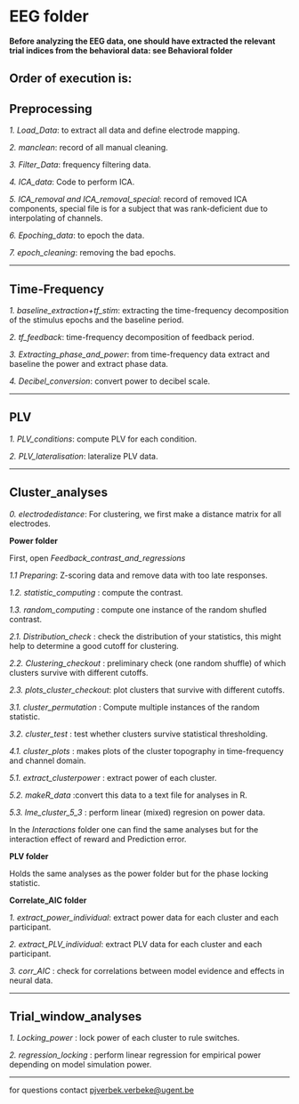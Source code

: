 # EEG folder

**Before analyzing the EEG data, one should have extracted the relevant trial indices from the behavioral data: see Behavioral folder**

Order of execution is:
---
## Preprocessing
*1. Load_Data*: to extract all data and define electrode mapping. 

*2. manclean*: record of all manual cleaning.  

*3. Filter_Data*: frequency filtering data.  

*4. ICA_data*: Code to perform ICA.  

*5. ICA_removal and ICA_removal_special*: record of removed ICA components, special file is for a subject that was rank-deficient due to interpolating of channels. 

*6. Epoching_data*: to epoch the data.  

*7. epoch_cleaning*: removing the bad epochs.  
___

## Time-Frequency
*1. baseline_extraction+tf_stim*: extracting the time-frequency decomposition of the stimulus epochs and the baseline period.

*2. tf_feedback*: time-frequency decomposition of feedback period. 

*3. Extracting_phase_and_power*: from time-frequency data extract and baseline the power and extract phase data.

*4. Decibel_conversion*: convert power to decibel scale. 
___

## PLV
*1. PLV_conditions*: compute PLV for each condition. 

*2. PLV_lateralisation*: lateralize PLV data. 
___

## Cluster_analyses
*0. electrodedistance*: For clustering, we first make a distance matrix for all electrodes. 

**Power folder**

First, open *Feedback_contrast_and_regressions* 

*1.1 Preparing*: Z-scoring data and remove data with too late responses. 

*1.2. statistic_computing* : compute the contrast. 

*1.3. random_computing* : compute one instance of the random shufled contrast. 

*2.1. Distribution_check* : check the distribution of your statistics, this might help to determine a good cutoff for clustering. 

*2.2. Clustering_checkout* : preliminary check (one random shuffle) of which clusters survive with different cutoffs. 

*2.3. plots_cluster_checkout*: plot clusters that survive with different cutoffs. 

*3.1. cluster_permutation* : Compute multiple instances of the random statistic.

*3.2. cluster_test* : test whether clusters survive statistical thresholding.

*4.1. cluster_plots* : makes plots of the cluster topography in time-frequency and channel domain.

*5.1. extract_clusterpower* : extract power of each cluster.

*5.2. makeR_data* :convert this data to a text file for analyses in R.

*5.3. lme_cluster_5_3* : perform linear (mixed) regresion on power data.

In the *Interactions* folder one can find the same analyses but for the interaction effect of reward and Prediction error.

**PLV folder**

Holds the same analyses as the power folder but for the phase locking statistic.

**Correlate_AIC folder**

*1. extract_power_individual*: extract power data for each cluster and each participant. 

*2. extract_PLV_individual*: extract PLV data for each cluster and each participant.

*3. corr_AIC* : check for correlations between model evidence and effects in neural data.
___

## Trial_window_analyses
*1. Locking_power* : lock power of each cluster to rule switches. 

*2. regression_locking* : perform linear regression for empirical power depending on model simulation power.
___

for questions contact pjverbek.verbeke@ugent.be 

